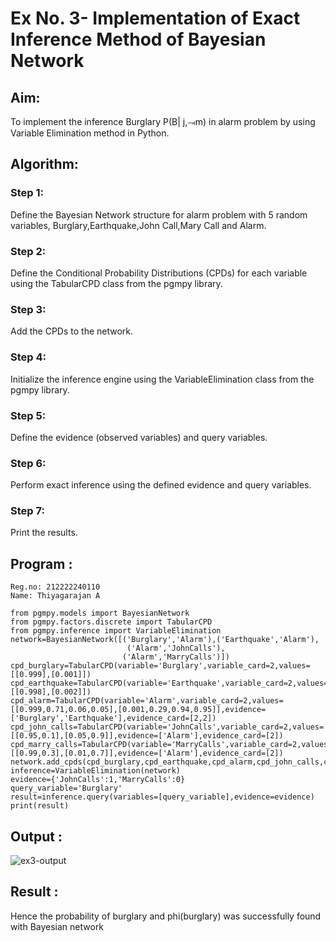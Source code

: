 # Ex No. 3- Implementation of Exact Inference Method of Bayesian Network

## Aim:
To implement the inference Burglary P(B| j,⥗m) in alarm problem by using Variable Elimination method in Python.

## Algorithm:

### Step 1: 
Define the Bayesian Network structure for alarm problem with 5 random variables, Burglary,Earthquake,John Call,Mary Call and Alarm.<br>
### Step 2: 
Define the Conditional Probability Distributions (CPDs) for each variable using the TabularCPD class from the pgmpy library.<br>
### Step 3: 
Add the CPDs to the network.<br>
### Step 4: 
Initialize the inference engine using the VariableElimination class from the pgmpy library.<br>
### Step 5: 
Define the evidence (observed variables) and query variables.<br>
### Step 6: 
Perform exact inference using the defined evidence and query variables.<br>
### Step 7: 
Print the results.<br>

## Program :
```
Reg.no: 212222240110
Name: Thiyagarajan A 

from pgmpy.models import BayesianNetwork
from pgmpy.factors.discrete import TabularCPD
from pgmpy.inference import VariableElimination
network=BayesianNetwork([('Burglary','Alarm'),('Earthquake','Alarm'),
                          ('Alarm','JohnCalls'),
                         ('Alarm','MarryCalls')])
cpd_burglary=TabularCPD(variable='Burglary',variable_card=2,values=[[0.999],[0.001]])
cpd_earthquake=TabularCPD(variable='Earthquake',variable_card=2,values=[[0.998],[0.002]])
cpd_alarm=TabularCPD(variable='Alarm',variable_card=2,values=[[0.999,0.71,0.06,0.05],[0.001,0.29,0.94,0.95]],evidence=['Burglary','Earthquake'],evidence_card=[2,2])
cpd_john_calls=TabularCPD(variable='JohnCalls',variable_card=2,values=[[0.95,0.1],[0.05,0.9]],evidence=['Alarm'],evidence_card=[2])
cpd_marry_calls=TabularCPD(variable='MarryCalls',variable_card=2,values=[[0.99,0.3],[0.01,0.7]],evidence=['Alarm'],evidence_card=[2])
network.add_cpds(cpd_burglary,cpd_earthquake,cpd_alarm,cpd_john_calls,cpd_marry_calls)
inference=VariableElimination(network)
evidence={'JohnCalls':1,'MarryCalls':0}
query_variable='Burglary'
result=inference.query(variables=[query_variable],evidence=evidence)
print(result)

```


## Output :


![ex3-output](https://github.com/A-Thiyagarajan/Ex-No.-3--Implementation-of-Exact-Inference-Method-of-Bayesian-Network/assets/118707693/1ef10363-ccc6-4519-b94b-7ca434827176)





## Result :  

Hence the probability of burglary and phi(burglary) was successfully found with Bayesian network
